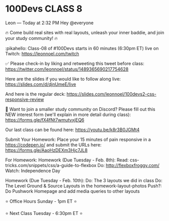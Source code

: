 # 100Devs CLASS 8

Leon — Today at 2:32 PM
Hey @everyone

🔥 Come build real sites with real layouts, unleash your inner baddie, and join your study community! 🔥 

:pikahello: Class-08 of #100Devs starts in 60 minutes (6:30pm ET) live on Twitch: https://leonnoel.com/twitch


✅ Please check-in by liking and retweeting this tweet before class: https://twitter.com/leonnoel/status/1489365690217754628


Here are the slides if you would like to follow along live: https://slides.com/d/djnUmeE/live

And here is the regular deck: https://slides.com/leonnoel/100devs2-css-responsive-review

🚨  Want to join a smaller study community on Discord? Please fill out this NEW interest form (we'll explain in more detail during class): https://forms.gle/fX4fNt7wmutvxjEQ6

Our last class can be found here: https://youtu.be/k8r3B0JGMt4

Submit Your Homework:
Place your 15 minutes of pain responsive in a https://codepen.io/ and submit the URLs here: https://forms.gle/AaoHzDEXm3Hjc7JL8

For Homework: 
Homework (Due Tuesday - Feb. 8th):
Read: css-tricks.com/snippets/css/a-guide-to-flexbox
Do: http://flexboxfroggy.com/
Watch: Independence Day

Homework (Due Tuesday - Feb. 10th):
Do: The 3 layouts we did in class
Do: The Level Ground & Source Layouts in the homework-layout-photos
Push?: Do Pushwork Homepage and add media queries to other layouts

⭐ Office Hours Sunday - 1pm ET ⭐ 

⭐ Next Class Tuesday - 6:30pm ET ⭐ 




